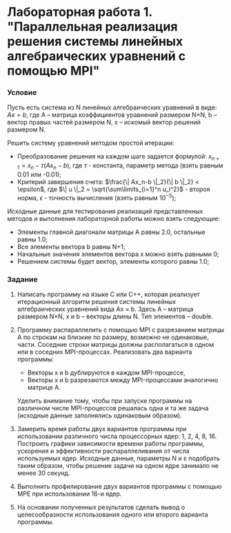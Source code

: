 # Лабораторная работа 1. "Параллельная реализация решения системы линейных алгебраических уравнений с помощью MPI"

### Условие

Пусть есть система из N линейных алгебраических уравнений в виде:
$Ax = b$, где А – матрица коэффициентов уравнений размером N×N, b – вектор правых частей размером N, x – искомый вектор решений размером N. 

Решить систему уравнений методом простой итерации:
+ Преобразование решения на каждом шаге задается формулой:
$x_{n+1} = x_n - \tau(Ax_n-b)$, где $\tau$ - константа, параметр метода (взять равным 0.01 или -0.01);
+ Критерий завершения счета:
$\frac{\| Ax_n-b \|_2}{\| b \|_2} < \epsilon$, где $\| u \|_2 = \sqrt{\sum\limits_{i=1}^n u_i^2}$ - второя норма, $\epsilon$ - точность вычисления (взять равным $10^{-5}$);

Исходные данные для тестирования реализаций представленных методов и выполнения лабораторной работы можно взять следующие:
+ Элементы главной диагонали матрицы A равны 2.0, остальные равны 1.0;
+ Все элементы вектора b равны N+1;
+ Начальные значения элементов вектора x можно взять равными 0;
+ Решением системы будет вектор, элементы которого равны 1.0;

### Задание

1. Написать программу на языке C или C++, которая реализует итерационный алгоритм решения системы линейных алгебраических уравнений вида Ax = b. Здесь A – матрица размером N×N, x и b – векторы длины N. Тип элементов – double.
2. Программу распараллелить с помощью MPI с разрезанием матрицы A по строкам на близкие по размеру, возможно не одинаковые, части. Соседние строки матрицы должны располагаться в одном или в
   соседних MPI-процессах. Реализовать два варианта программы:
   + Векторы x и b дублируются в каждом MPI-процессе,
   + Векторы x и b разрезаются между MPI-процессами аналогично матрице A. 
   
    Уделить внимание тому, чтобы при запуске программы на различном числе MPI-процессов решалась одна и та же задача (исходные данные заполнялись одинаковым образом).
3. Замерить время работы двух вариантов программы при использовании различного числа процессорных ядер: 1, 2, 4, 8, 16. Построить графики зависимости времени работы программы, ускорения и эффективности распараллеливания от числа используемых ядер. Исходные данные, параметры N и ε подобрать таким образом, чтобы решение задачи на одном ядре занимало не менее 30 секунд.
4. Выполнить профилирование двух вариантов программы с помощью MPE при использовании 16-и ядер.
5. На основании полученных результатов сделать вывод о целесообразности использования одного или второго варианта программы.
